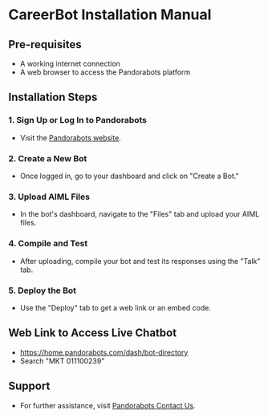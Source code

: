 # CareerBot Installation Manual

## Pre-requisites
- A working internet connection
- A web browser to access the Pandorabots platform

## Installation Steps

### 1. Sign Up or Log In to Pandorabots
- Visit the [Pandorabots website](https://www.pandorabots.com/).

### 2. Create a New Bot
- Once logged in, go to your dashboard and click on "Create a Bot."

### 3. Upload AIML Files
- In the bot's dashboard, navigate to the "Files" tab and upload your AIML files.

### 4. Compile and Test
- After uploading, compile your bot and test its responses using the "Talk" tab.

### 5. Deploy the Bot
- Use the "Deploy" tab to get a web link or an embed code.

## Web Link to Access Live Chatbot
- https://home.pandorabots.com/dash/bot-directory
- Search "MKT 011100239"

## Support
- For further assistance, visit [Pandorabots Contact Us](https://www.pandorabots.com/contact/).
